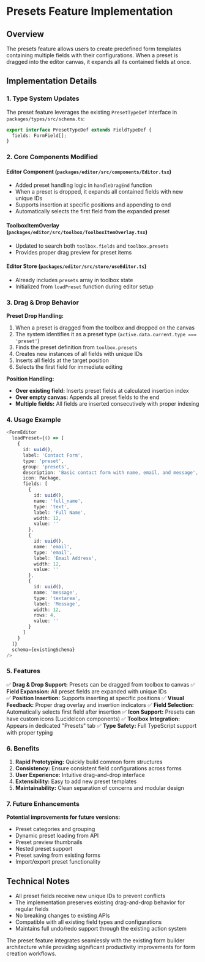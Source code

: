 # Presets Feature Implementation

## Overview

The presets feature allows users to create predefined form templates containing multiple fields with their configurations. When a preset is dragged into the editor canvas, it expands all its contained fields at once.

## Implementation Details

### 1. Type System Updates

The preset feature leverages the existing `PresetTypeDef` interface in `packages/types/src/schema.ts`:

```typescript
export interface PresetTypeDef extends FieldTypeDef {
  fields: FormField[];
}
```

### 2. Core Components Modified

#### Editor Component (`packages/editor/src/components/Editor.tsx`)

- Added preset handling logic in `handleDragEnd` function
- When a preset is dropped, it expands all contained fields with new unique IDs
- Supports insertion at specific positions and appending to end
- Automatically selects the first field from the expanded preset

#### ToolboxItemOverlay (`packages/editor/src/toolbox/ToolboxItemOverlay.tsx`)

- Updated to search both `toolbox.fields` and `toolbox.presets`
- Provides proper drag preview for preset items

#### Editor Store (`packages/editor/src/store/useEditor.ts`)

- Already includes `presets` array in toolbox state
- Initialized from `loadPreset` function during editor setup

### 3. Drag & Drop Behavior

**Preset Drop Handling:**

1. When a preset is dragged from the toolbox and dropped on the canvas
2. The system identifies it as a preset type (`active.data.current.type === 'preset'`)
3. Finds the preset definition from `toolbox.presets`
4. Creates new instances of all fields with unique IDs
5. Inserts all fields at the target position
6. Selects the first field for immediate editing

**Position Handling:**

- **Over existing field:** Inserts preset fields at calculated insertion index
- **Over empty canvas:** Appends all preset fields to the end
- **Multiple fields:** All fields are inserted consecutively with proper indexing

### 4. Usage Example

```typescript
<FormEditor
  loadPreset={() => [
    {
      id: uuid(),
      label: 'Contact Form',
      type: 'preset',
      group: 'presets',
      description: 'Basic contact form with name, email, and message',
      icon: Package,
      fields: [
        {
          id: uuid(),
          name: 'full_name',
          type: 'text',
          label: 'Full Name',
          width: 12,
          value: ''
        },
        {
          id: uuid(),
          name: 'email',
          type: 'email',
          label: 'Email Address',
          width: 12,
          value: ''
        },
        {
          id: uuid(),
          name: 'message',
          type: 'textarea',
          label: 'Message',
          width: 12,
          rows: 4,
          value: ''
        }
      ]
    }
  ]}
  schema={existingSchema}
/>
```

### 5. Features

✅ **Drag & Drop Support:** Presets can be dragged from toolbox to canvas
✅ **Field Expansion:** All preset fields are expanded with unique IDs  
✅ **Position Insertion:** Supports inserting at specific positions
✅ **Visual Feedback:** Proper drag overlay and insertion indicators
✅ **Field Selection:** Automatically selects first field after insertion
✅ **Icon Support:** Presets can have custom icons (LucideIcon components)
✅ **Toolbox Integration:** Appears in dedicated "Presets" tab
✅ **Type Safety:** Full TypeScript support with proper typing

### 6. Benefits

1. **Rapid Prototyping:** Quickly build common form structures
2. **Consistency:** Ensure consistent field configurations across forms
3. **User Experience:** Intuitive drag-and-drop interface
4. **Extensibility:** Easy to add new preset templates
5. **Maintainability:** Clean separation of concerns and modular design

### 7. Future Enhancements

**Potential improvements for future versions:**

- Preset categories and grouping
- Dynamic preset loading from API
- Preset preview thumbnails
- Nested preset support
- Preset saving from existing forms
- Import/export preset functionality

## Technical Notes

- All preset fields receive new unique IDs to prevent conflicts
- The implementation preserves existing drag-and-drop behavior for regular fields
- No breaking changes to existing APIs
- Compatible with all existing field types and configurations
- Maintains full undo/redo support through the existing action system

The preset feature integrates seamlessly with the existing form builder architecture while providing significant productivity improvements for form creation workflows.
